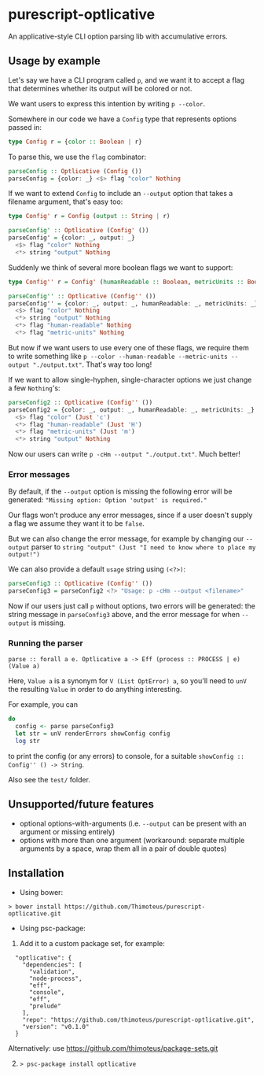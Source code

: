 # purescript-optlicative

An applicative-style CLI option parsing lib with accumulative errors.

## Usage by example

Let's say we have a CLI program called `p`, and we want it to accept a
flag that determines whether its output will be colored or not.

We want users to express this intention by writing `p --color`.

Somewhere in our code we have a `Config` type that represents options
passed in:

```purescript
type Config r = {color :: Boolean | r}
```

To parse this, we use the `flag` combinator:

```purescript
parseConfig :: Optlicative (Config ())
parseConfig = {color: _} <$> flag "color" Nothing
```

If we want to extend `Config` to include an `--output` option that takes a filename argument, that's easy too:

```purescript
type Config' r = Config (output :: String | r)

parseConfig' :: Optlicative (Config' ())
parseConfig' = {color: _, output: _}
  <$> flag "color" Nothing
  <*> string "output" Nothing
```

Suddenly we think of several more boolean flags we want to support:

```purescript
type Config'' r = Config' (humanReadable :: Boolean, metricUnits :: Boolean)

parseConfig'' :: Optlicative (Config'' ())
parseConfig'' = {color: _, output: _, humanReadable: _, metricUnits: _}
  <$> flag "color" Nothing
  <*> string "output" Nothing
  <*> flag "human-readable" Nothing
  <*> flag "metric-units" Nothing
```

But now if we want users to use every one of these flags, we require them to write something like `p --color --human-readable --metric-units --output "./output.txt"`. That's way too long!

If we want to allow single-hyphen, single-character options we just change a few `Nothing`'s:

```purescript
parseConfig2 :: Optlicative (Config'' ())
parseConfig2 = {color: _, output: _, humanReadable: _, metricUnits: _}
  <$> flag "color" (Just 'c')
  <*> flag "human-readable" (Just 'H')
  <*> flag "metric-units" (Just 'm')
  <*> string "output" Nothing
```

Now our users can write `p -cHm --output "./output.txt"`. Much better!

### Error messages

By default, if the `--output` option is missing the following error will be
generated: `"Missing option: Option 'output' is required."`

Our flags won't produce any error messages, since if a user doesn't supply a flag we assume they want it to be `false`.

But we can also change the error message, for example by changing our `--output` parser to `string "output" (Just "I need to know where to place my output!")`

We can also provide a default `usage` string using `(<?>)`:

```purescript
parseConfig3 :: Optlicative (Config'' ())
parseConfig3 = parseConfig2 <?> "Usage: p -cHm --output <filename>"
```

Now if our users just call `p` without options, two errors will be generated: the string message in `parseConfig3` above, and the error message for when `--output` is missing.

### Running the parser

```
parse :: forall a e. Optlicative a -> Eff (process :: PROCESS | e) (Value a)
```

Here, `Value a` is a synonym for `V (List OptError) a`, so you'll need to `unV` the resulting `Value` in order to do anything interesting.

For example, you can

```purescript
do
  config <- parse parseConfig3
  let str = unV renderErrors showConfig config
  log str
```

to print the config (or any errors) to console, for a suitable `showConfig :: Config'' () -> String`.

Also see the `test/` folder.

## Unsupported/future features

* optional options-with-arguments (i.e. `--output` can be present with an argument or missing entirely)
* options with more than one argument (workaround: separate multiple arguments by a space, wrap them all in a pair of double quotes)

## Installation

* Using bower:

```
> bower install https://github.com/Thimoteus/purescript-optlicative.git
```

* Using psc-package:

1. Add it to a custom package set, for example:
```
  "optlicative": {
    "dependencies": [
      "validation",
      "node-process",
      "eff",
      "console",
      "eff",
      "prelude"
    ],
    "repo": "https://github.com/thimoteus/purescript-optlicative.git",
    "version": "v0.1.0"
  }
```

Alternatively: use https://github.com/thimoteus/package-sets.git

2. `> psc-package install optlicative`
